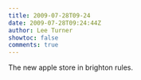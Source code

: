 ```yaml
---
title: 2009-07-28T09-24
date: 2009-07-28T09:24:44Z
author: Lee Turner
showtoc: false
comments: true
---
```


The new apple store in brighton rules.


